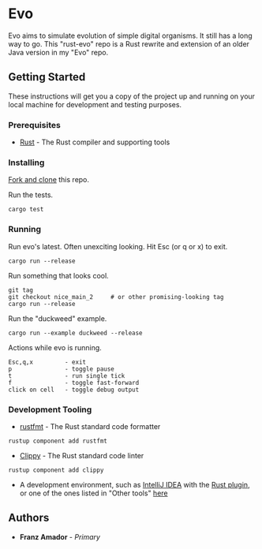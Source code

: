 # Evo

Evo aims to simulate evolution of simple digital organisms. It still has a long way to go. This "rust-evo" repo is a Rust rewrite and extension of an older Java version in my "Evo" repo.

## Getting Started

These instructions will get you a copy of the project up and running on your local machine for development and testing purposes.

### Prerequisites

* [Rust](https://www.rust-lang.org/tools/install) - The Rust compiler and supporting tools

### Installing

[Fork and clone](https://akrabat.com/the-beginners-guide-to-contributing-to-a-github-project/) this repo.

Run the tests.

```
cargo test
```

### Running

Run evo's latest. Often unexciting looking. Hit Esc (or q or x) to exit.

```
cargo run --release
```

Run something that looks cool.

```
git tag
git checkout nice_main_2     # or other promising-looking tag
cargo run --release
```

Run the "duckweed" example.

```
cargo run --example duckweed --release
```

Actions while evo is running.

```
Esc,q,x         - exit
p               - toggle pause
t               - run single tick
f               - toggle fast-forward
click on cell   - toggle debug output
```

### Development Tooling

* [rustfmt](https://github.com/rust-lang/rustfmt) - The Rust standard code formatter
```
rustup component add rustfmt
```

* [Clippy](https://github.com/rust-lang/rust-clippy) - The Rust standard code linter
```
rustup component add clippy
```

* A development environment, such as [IntelliJ IDEA](https://www.jetbrains.com/idea/download) with the [Rust plugin](https://intellij-rust.github.io/), or one of the ones listed in "Other tools" [here](https://www.rust-lang.org/learn/get-started)

## Authors

* **Franz Amador** - *Primary*
